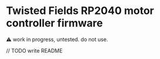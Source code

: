 # Twisted Fields RP2040 motor controller firmware

:warning: work in progress, untested. do not use.

// TODO write README